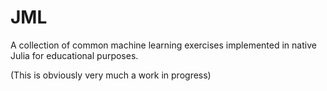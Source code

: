# JML
A collection of common machine learning exercises implemented in native Julia for educational purposes.

(This is obviously very much a work in progress)
